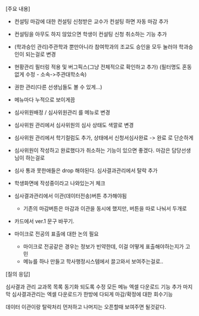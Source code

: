\[주요 내용\]
- 컨설팅 마감에 대한 컨설팅 신청받은 교수가 컨설팅 하면 자동 마감 추가
- 컨설팅을 아무도 하지 않았으면 학생이 컨설팅 신청 취소하는 기능 추가
- (학과승인 관리)주관학과 뿐만아니라 참여학과의 조교도 승인을 모두 눌러야 학과승인이 되는걸로 변경
- 현황관리 필터링 적용 및 버그픽스(그냥 전체적으로 확인하고 추가)
  (필터명도 혼동없게 수정 - 소속->주관대학소속)
- 권한 관리(다른 선생님들도 볼 수 있게...)
- 메뉴마다 누적으로 보이게끔
- 심사위원배정 / 심사위원관리 를 메뉴로 변경
- 심사위원 관리에서 심사위원의 심사 상태도 색깔로 변경
- 심사위원 관리에서 학기컬럼도 추가, 상태에서 신청서심사완료 -> 완료 로 단순하게
- 심사위원이 작성하고 완료했다가 취소하는 기능이 있으면 좋겠다. 마감은 담당선생님이 하는걸로
- 심사 통과 못한애들은 drop 해야된다. 심사결과관리에서 탈락 추가
- 학생화면에 작성중이라고 나와있는거 체크
- 심사결과관리에서 이관(데이터전송)버튼 추가해야됨
	- 기존의 마감버튼은 마감과 이관을 동시에 했지만, 버튼을 따로 나눠서 두개로 
- 카드에서 ver.1 문구 바꾸기. 


- 마이크로 전공의 표출에 대한 논의 필요
	- 마이크로 전공같은 경우는 정보가 빈약한데, 이걸 어떻게 표출해야하는지가 고민
	- 메뉴를 하나 만들고 학사행정시스템에서 끌고와서 보여주는걸로..


\[질의 응답\]





심사결과 관리 교과목 목록 동기화 되도록 수정
모든 메뉴 엑셀 다운로드 기능 추가
마지막 심사결과관리는 엑셀 다운로드가 한방에 다되게
마감/확정에 대한 회수기능

데이터 이관이랑 탈락처리 먼저하고
나머지는 오픈할때 보여주면 될것같다.